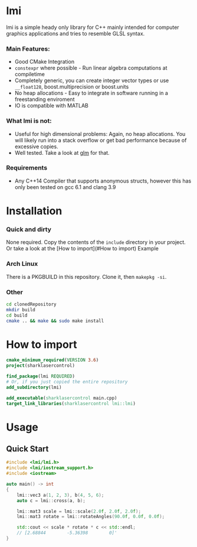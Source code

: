 lmi
===

lmi is a simple heady only library for C++ mainly intended for computer graphics applications and tries to resemble GLSL syntax.
### Main Features:
* Good CMake Integration
* `constexpr` where possible - Run linear algebra computations at compiletime
* Completely generic, you can create integer vector types or use `__float128`, boost.multiprecision or boost.units
* No heap allocations - Easy to integrate in software running in a freestanding enviroment
* IO is compatible with MATLAB

### What lmi is not:
* Useful for high dimensional problems: Again, no heap allocations. You will likely run into a stack overflow or get bad performance because of excessive copies.
* Well tested. Take a look at [glm](http://glm.g-truc.net/) for that.

### Requirements
* Any C++14 Compiler that supports anonymous structs, however this has only been tested on gcc 6.1 and clang 3.9

Installation
============
### Quick and dirty
None required. Copy the contents of the `include` directory in your project. Or take a look at the [How to import](#How to import) Example

### Arch Linux
There is a PKGBUILD in this repository. Clone it, then `makepkg -si`.

### Other

```bash
cd clonedRepository
mkdir build
cd build
cmake .. && make && sudo make install
```

How to import
=============
```cmake
cmake_minimum_required(VERSION 3.6)
project(sharklasercontrol)

find_package(lmi REQUIRED)
# Or, if you just copied the entire repository
add_subdirectory(lmi)

add_executable(sharklasercontrol main.cpp)
target_link_libraries(sharklasercontrol lmi::lmi)
```

Usage
=====
Quick Start
-----------
```cpp
#include <lmi/lmi.h>
#include <lmi/iostream_support.h>
#include <iostream>

auto main() -> int
{
	lmi::vec3 a(1, 2, 3), b(4, 5, 6);
	auto c = lmi::cross(a, b);

	lmi::mat3 scale = lmi::scale(2.0f, 2.0f, 2.0f);
	lmi::mat3 rotate = lmi::rotateAngles(90.0f, 0.0f, 0.0f);

	std::cout << scale * rotate * c << std::endl;
	// [2.68844        -5.36398        0]'
}
```